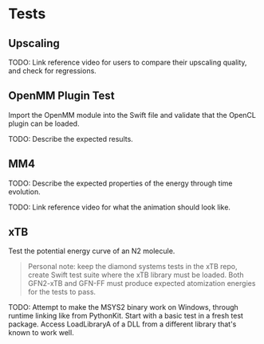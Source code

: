 # Tests

## Upscaling

TODO: Link reference video for users to compare their upscaling quality, and check for regressions.

## OpenMM Plugin Test

Import the OpenMM module into the Swift file and validate that the OpenCL plugin can be loaded.

TODO: Describe the expected results.

## MM4

TODO: Describe the expected properties of the energy through time evolution.

TODO: Link reference video for what the animation should look like.

## xTB

Test the potential energy curve of an N2 molecule.

> Personal note: keep the diamond systems tests in the xTB repo, create Swift test suite where the xTB library must be loaded. Both GFN2-xTB and GFN-FF must produce expected atomization energies for the tests to pass.

TODO: Attempt to make the MSYS2 binary work on Windows, through runtime linking like from PythonKit. Start with a basic test in a fresh test package. Access LoadLibraryA of a DLL from a different library that's known to work well.
